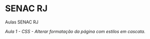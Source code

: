 SENAC RJ
=====

Aulas SENAC RJ

*Aula 1 - CSS - Alterar formatação da página com estilos em cascata.*
